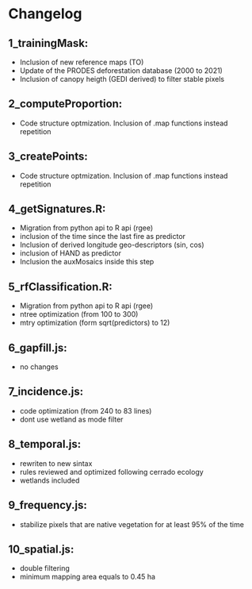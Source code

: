 
# Changelog <br>
## 1_trainingMask:
  * Inclusion of new reference maps (TO)
  * Update of the PRODES deforestation database (2000 to 2021) 
  * Inclusion of canopy heigth (GEDI derived) to filter stable pixels

## 2_computeProportion:
  * Code structure optmization. Inclusion of .map functions instead repetition 

## 3_createPoints:
  * Code structure optmization. Inclusion of .map functions instead repetition 

## 4_getSignatures.R:
  * Migration from python api to R api (rgee)
  * inclusion of the time since the last fire as predictor
  * Inclusion of derived longitude geo-descriptors (sin, cos)
  * inclusion of HAND as predictor 
  * Inclusion the auxMosaics inside this step

## 5_rfClassification.R:
  * Migration from python api to R api (rgee)
  * ntree optimization (from 100 to 300)
  * mtry optimization (form sqrt(predictors) to 12)  

## 6_gapfill.js:
  * no changes

## 7_incidence.js:
  * code optimization (from 240 to 83 lines)
  * dont use wetland as mode filter 

## 8_temporal.js:
  * rewriten to new sintax 
  * rules reviewed and optimized following cerrado ecology
  * wetlands included 
 
 ## 9_frequency.js:
  * stabilize pixels that are native vegetation for at least 95% of the time

 
 ## 10_spatial.js:
  * double filtering
  * minimum mapping area equals to 0.45 ha
 



